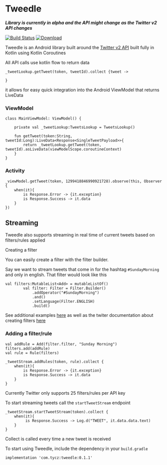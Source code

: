 # Tweedle

***Library is currently in alpha and the API might change as the Twitter v2 API changes***

[![Build Status](https://travis-ci.org/tyczj/Tweedle.svg)](https://travis-ci.org/github/tyczj/Tweedle)
[![Download](https://api.bintray.com/packages/tyczj359/Tweedle/lib/images/download.svg) ](https://bintray.com/tyczj359/Tweedle/lib/_latestVersion)

Tweedle is an Android library built around the [Twitter v2 API](https://developer.twitter.com/en/docs/twitter-api/early-access) built fully in Kotlin using Kotlin Coroutines

All API calls use kotlin flow to return data

```
_tweetLookup.getTweet(token, tweetId).collect {tweet ->
    
}
```

it allows for easy quick integration into the Android ViewModel that returns LiveData 

### ViewModel

```
class MainViewModel: ViewModel() {

    private val _tweetLookup:TweetsLookup = TweetsLookup()
    
    fun getTweet(token:String, tweetId:Long):LiveData<Response<SingleTweetPayload>>{
        return _tweetLookup.getTweet(token, tweetId).asLiveData(viewModelScope.coroutineContext)
    }
}
```

### Activity

```
_viewModel.getTweet(token, 1299418846990921728).observe(this, Observer {
    when(it){
        is Response.Error -> {it.exception}
        is Response.Success -> it.data
    }
})
```

## Streaming

Tweedle also supports streaming in real time of current tweets based on filters/rules applied

Creating a filter

You can easily create a filter with the filter builder.

Say we want to stream tweets that come in for the hashtag `#SundayMorning` and only in english. That filter would look like this

```
val filters:MutableList<Add> = mutableListOf()
        val filter: Filter = Filter.Builder()
            .addOperator("#SundayMorning")
            .and()
            .setLanguage(Filter.ENGLISH)
            .build()
```

See additional examples [here](https://github.com/tyczj/Tweedle/blob/master/lib/src/test/java/com/tycz/tweedle/lib/FilterBuilderTest.kt) as well as the twiter documentation about creating filters [here](https://developer.twitter.com/en/docs/twitter-api/tweets/filtered-stream/integrate/build-a-rule)

### Adding a filter/rule

````
val addRule = Add(filter.filter, "Sunday Morning")
filters.add(addRule)
val rule = Rule(filters)

_tweetStream.addRules(token, rule).collect {
    when(it){
        is Response.Error -> {it.exception}
        is Response.Success -> it.data
    }
}
````

Currently Twitter only supports 25 filters/rules per API key

To start streaming tweets call the `startTweetStream` endpoint

```
_tweetStream.startTweetStream(token).collect {
    when(it){
         is Response.Success -> Log.d("TWEET", it.data.data.text)
    }
}
```

Collect is called every time a new tweet is received

To start using Tweedle, include the dependency in your `build.gradle`

```
implementation 'com.tycz:tweedle:0.1.1'
```
